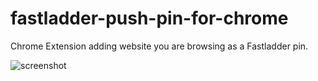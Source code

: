 # fastladder-push-pin-for-chrome

Chrome Extension adding website you are browsing as a Fastladder pin.

![screenshot](https://raw2.github.com/kenzan8000/fastladder-push-pin-for-chrome/master/screenshot/screenshot.png "screenshot")
